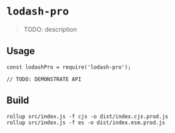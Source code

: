 # `lodash-pro`

> TODO: description

## Usage

```
const lodashPro = require('lodash-pro');

// TODO: DEMONSTRATE API
```
## Build

```
rollup src/index.js -f cjs -o dist/index.cjs.prod.js
rollup src/index.js -f es -o dist/index.esm.prod.js

```